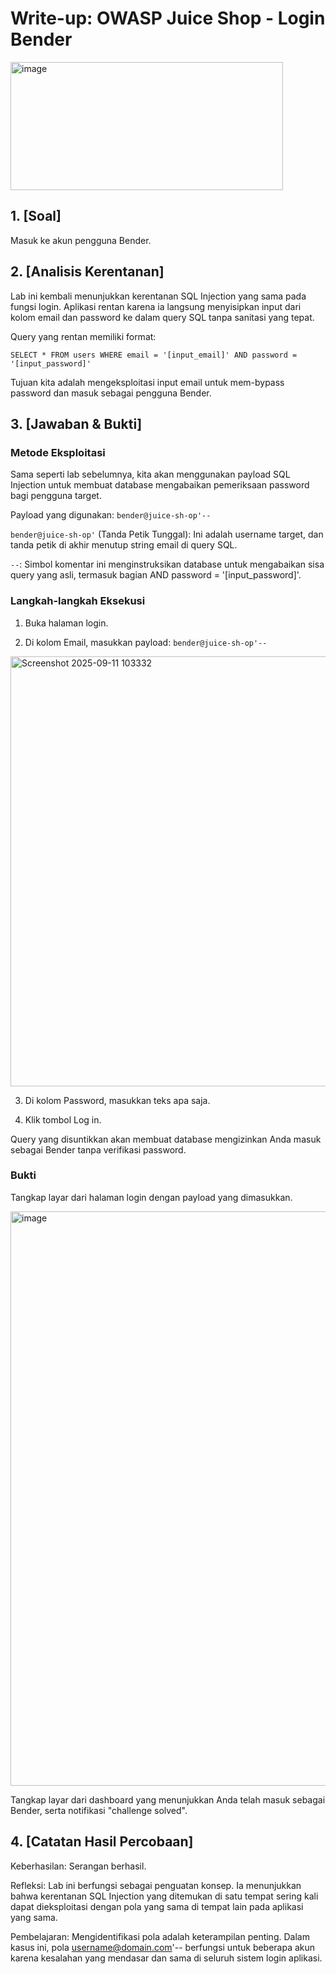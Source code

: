 # Write-up: OWASP Juice Shop - Login Bender

<img width="436" height="205" alt="image" src="https://github.com/user-attachments/assets/5fae074c-6d29-44aa-9b9e-623068612742" />

## 1. [Soal]
Masuk ke akun pengguna Bender.

## 2. [Analisis Kerentanan]
Lab ini kembali menunjukkan kerentanan SQL Injection yang sama pada fungsi login. Aplikasi rentan karena ia langsung menyisipkan input dari kolom email dan password ke dalam query SQL tanpa sanitasi yang tepat.

Query yang rentan memiliki format:
```
SELECT * FROM users WHERE email = '[input_email]' AND password = '[input_password]'
```
Tujuan kita adalah mengeksploitasi input email untuk mem-bypass password dan masuk sebagai pengguna Bender.

## 3. [Jawaban & Bukti]
### Metode Eksploitasi
Sama seperti lab sebelumnya, kita akan menggunakan payload SQL Injection untuk membuat database mengabaikan pemeriksaan password bagi pengguna target.

Payload yang digunakan: `bender@juice-sh-op'--`

`bender@juice-sh-op'` (Tanda Petik Tunggal): Ini adalah username target, dan tanda petik di akhir menutup string email di query SQL.

`--`: Simbol komentar ini menginstruksikan database untuk mengabaikan sisa query yang asli, termasuk bagian AND password = '[input_password]'.

### Langkah-langkah Eksekusi
1. Buka halaman login.

2. Di kolom Email, masukkan payload: `bender@juice-sh-op'--`

<img width="558" height="688" alt="Screenshot 2025-09-11 103332" src="https://github.com/user-attachments/assets/ba6c295c-5b08-42e5-9212-672dcf7980f0" />

3. Di kolom Password, masukkan teks apa saja.

4. Klik tombol Log in.

Query yang disuntikkan akan membuat database mengizinkan Anda masuk sebagai Bender tanpa verifikasi password.

### Bukti
Tangkap layar dari halaman login dengan payload yang dimasukkan.

<img width="1919" height="919" alt="image" src="https://github.com/user-attachments/assets/0f417ace-cd62-4741-8034-721d790af7ea" />


Tangkap layar dari dashboard yang menunjukkan Anda telah masuk sebagai Bender, serta notifikasi "challenge solved".

## 4. [Catatan Hasil Percobaan]
Keberhasilan: Serangan berhasil.

Refleksi: Lab ini berfungsi sebagai penguatan konsep. Ia menunjukkan bahwa kerentanan SQL Injection yang ditemukan di satu tempat sering kali dapat dieksploitasi dengan pola yang sama di tempat lain pada aplikasi yang sama.

Pembelajaran: Mengidentifikasi pola adalah keterampilan penting. Dalam kasus ini, pola username@domain.com'-- berfungsi untuk beberapa akun karena kesalahan yang mendasar dan sama di seluruh sistem login aplikasi.
